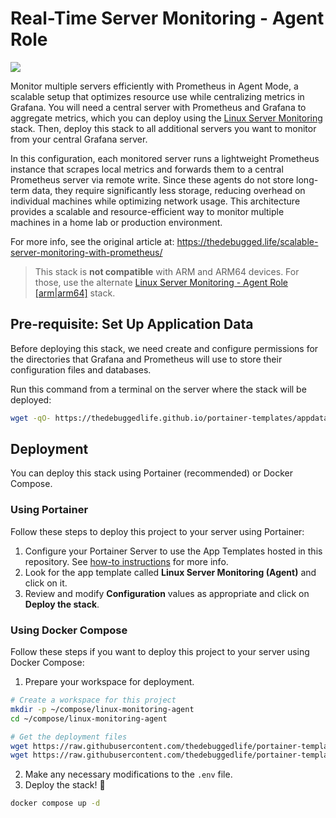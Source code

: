 # Real-Time Server Monitoring - Agent Role

![](https://images.unsplash.com/photo-1683322499436-f4383dd59f5a?crop=entropy&cs=tinysrgb&fit=max&fm=jpg&ixid=M3wxMTc3M3wwfDF8c2VhcmNofDMxfHxzZXJ2ZXIlMjByYWNrfGVufDB8fHx8MTc0MjE2NjM0OHww&ixlib=rb-4.0.3&q=80&w=2000)

Monitor multiple servers efficiently with Prometheus in Agent Mode, a scalable setup that optimizes resource use while centralizing metrics in Grafana. You will need a central server with Prometheus and Grafana to aggregate metrics, which you can deploy using the [Linux Server Monitoring](../linux-monitoring/) stack. Then, deploy this stack to all additional servers you want to monitor from your central Grafana server.

In this configuration, each monitored server runs a lightweight Prometheus instance that scrapes local metrics and forwards them to a central Prometheus server via remote write. Since these agents do not store long-term data, they require significantly less storage, reducing overhead on individual machines while optimizing network usage. This architecture provides a scalable and resource-efficient way to monitor multiple machines in a home lab or production environment.

For more info, see the original article at: https://thedebugged.life/scalable-server-monitoring-with-prometheus/

> This stack is **not compatible** with ARM and ARM64 devices. For those, use the alternate [Linux Server Monitoring - Agent Role [arm|arm64]](../linux-monitoring-agent-arm/) stack.

## Pre-requisite: Set Up Application Data

Before deploying this stack, we need create and configure permissions for the directories that Grafana and Prometheus will use to store their configuration files and databases.

Run this command from a terminal on the server where the stack will be deployed:

```bash
wget -qO- https://thedebuggedlife.github.io/portainer-templates/appdata/linux-monitoring-agent.sh | bash
```

## Deployment

You can deploy this stack using Portainer (recommended) or Docker Compose.

### Using Portainer

Follow these steps to deploy this project to your server using Portainer:

1. Configure your Portainer Server to use the App Templates hosted in this repository. See [how-to instructions](../README.md#how-to-use-the-templates) for more info.
2. Look for the app template called **Linux Server Monitoring (Agent)** and click on it.
3. Review and modify **Configuration** values as appropriate and click on **Deploy the stack**.

### Using Docker Compose

Follow these steps if you want to deploy this project to your server using Docker Compose:

1. Prepare your workspace for deployment.

```bash
# Create a workspace for this project
mkdir -p ~/compose/linux-monitoring-agent
cd ~/compose/linux-monitoring-agent

# Get the deployment files
wget https://raw.githubusercontent.com/thedebuggedlife/portainer-templates/refs/heads/main/linux-monitoring-agent/docker-compose.yml
wget https://raw.githubusercontent.com/thedebuggedlife/portainer-templates/refs/heads/main/linux-monitoring-agent/.env
```

2. Make any necessary modifications to the `.env` file.
3. Deploy the stack! :rocket:

```bash
docker compose up -d
```